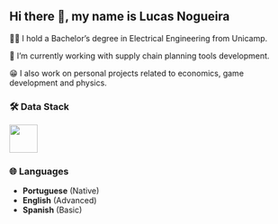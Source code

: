 ## Hi there 👋, my name is Lucas Nogueira

🧙‍♂️ I hold a Bachelor’s degree in Electrical Engineering from Unicamp.

🔭 I’m currently working with supply chain planning tools development.

😁 I also work on personal projects related to economics, game development and physics.


### 🛠️ Data Stack
<!-- source: "https://github.com/devicons/devicon/tree/v2.16.0/icons" -->
<img src="https://cdn.jsdelivr.net/gh/devicons/devicon@latest/icons/python/python-original-wordmark.svg" width="50" height="50" style="padding-right: 15px;" />


### 🌐 Languages  
- **Portuguese** (Native)
- **English** (Advanced)
- **Spanish** (Basic)


<!--
### 💬 Contact
Feel free to contact me at:\
📫 - email@email.com\
💼 - [My linkedin page](https://www.linkedin.com/in/user/)
-->


<!--
**LucasNogM/LucasNogM** is a ✨ _special_ ✨ repository because its `README.md` (this file) appears on your GitHub profile.

Here are some ideas to get you started:

- 🔭 I’m currently working on ...
- 🌱 I’m currently learning ...
- 👯 I’m looking to collaborate on ...
- 🤔 I’m looking for help with ...
- 💬 Ask me about ...
- 📫 How to reach me: ...
- 😄 Pronouns: ...
- ⚡ Fun fact: ...
-->

